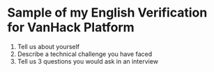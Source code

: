 # Sample of my English Verification for VanHack Platform

1. Tell us about yourself
2. Describe a technical challenge you have faced
3. Tell us 3 questions you would ask in an interview
